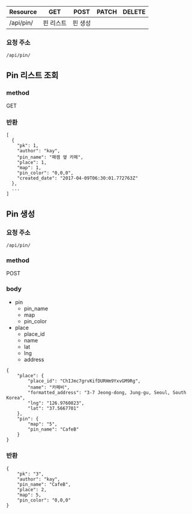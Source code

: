 | Resource     | GET       | POST | PATCH      | DELETE  |
| ------------ | --------- | ---- | ---------- | ------- |
| /api/pin/    | 핀 리스트     | 핀 생성 |         |         |

### 요청 주소

`/api/pin/`


## Pin 리스트 조회


### method

GET

### 반환

```
[
  {
    "pk": 1,
    "author": "kay",
    "pin_name": "패캠 옆 카페",
    "place": 1,
    "map": 1,
    "pin_color": "0,0,0",
    "created_date": "2017-04-09T06:30:01.772763Z"
  },
  ...
]

```

## Pin 생성

### 요청 주소

`/api/pin/`

### method

POST

### body

- pin  
	- pin_name
	- map
	- pin_color
- place  
	- place_id
	- name
	- lat
	- lng
	- address

```
{
	"place": {
		"place_id": "ChIJmc7grvKifDURHm9YxvGM9Rg",
		"name": "카페비",
		"formatted_address": "3-7 Jeong-dong, Jung-gu, Seoul, South Korea",
		"lng": "126.9760823",
		"lat": "37.5667701"
	},
	"pin": {
		"map": "5",
		"pin_name": "CafeB"
	}
}

```

### 반환

```
{
    "pk": "3",
    "author": "kay",
    "pin_name": "CafeB",
    "place": 2,
    "map": 5,
    "pin_color": "0,0,0"
}
```